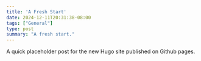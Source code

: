 ```yaml
---
title: 'A Fresh Start'
date: 2024-12-11T20:31:38-08:00
tags: ["General"]
type: post
summary: "A fresh start."
---
```

A quick placeholder post for the new Hugo site published on Github pages.
